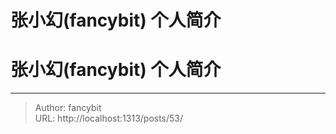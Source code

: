 # 张小幻(fancybit) 个人简介

<div class="header"><h1 class="single-title animate__animated animate__pulse animate__faster">张小幻(fancybit) 个人简介</h1></div>

<div class="content" id="content"><!-- raw HTML omitted --><!-- raw HTML omitted --><!-- raw HTML omitted --><!-- raw HTML omitted --><!-- raw HTML omitted --><!-- raw HTML omitted --><!-- raw HTML omitted --><!-- raw HTML omitted --><!-- raw HTML omitted --><!-- raw HTML omitted --><!-- raw HTML omitted --><!-- raw HTML omitted --></div>



---

> Author: fancybit  
> URL: http://localhost:1313/posts/53/  

